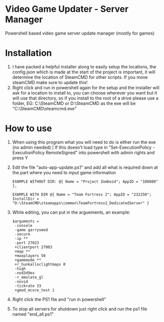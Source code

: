 # Video Game Updater - Server Manager
Powershell based video game server update manager (mostly for games)

# Installation
1. I have packed a helpful installer along to easily setup the locations, the config.json which is made at the start of the project is important, it will determine the location of SteamCMD for other scripts. If you move steamCMD make sure to update this!
2. Right click and run in powershell again for the setup and the installer will ask for a location to install to, you can choose wherever you want but it will use that directory, so if you install to the root of a drive please use a folder, EG: C:\SteamCMD or D:\SteamCMD as the exe will be "C:\SteamCMD\steamcmd.exe"

# How to use
1. When using this program what you will need to do is either run the exe (no admin needed) | If this doesn't load type in "Set-ExecutionPolicy -ExecutionPolicy RemoteSigned" into powershell with admin rights and press Y
2. Edit the file "auto-app-update.ps1" and add all what is required down at the part where you need to input game information
    ```
    EXAMPLE WITHOUT DIR: @{ Name = "Project Zomboid"; AppID = "108600" },
    ```

    ```
    EXAMPLE WITH DIR @{ Name = "Team Fortress 2"; AppID = "232250"; InstallDir = 
    "D:\SteamCMD\steamapps\common\TeamFortress2_DedicatedServer" }
    ```
3. While editing, you can put in the arguements, an example:
   ```
   $arguments = 
    -console
    -game garrysmod
    -secure
    -ip **
    -port 27023
    +clientport 27003
    +map **
    +maxplayers 50
    +gamemode **
    +r_hunkalloclightmaps 0
    -high
    -nod3d9ex
    -r_emulate_gl
    -novid
    -tickrate 33
    +gmod_mcore_test 1
   ```
4. Right click the PS1 file and "run in powershell"
5. To stop all servers for shutdown just right click and run the ps1 file named "end_all.ps1"